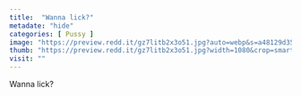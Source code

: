```yaml
---
title:  "Wanna lick?"
metadate: "hide"
categories: [ Pussy ]
image: "https://preview.redd.it/gz7litb2x3o51.jpg?auto=webp&s=a48129d352bfef24d9e320a26d278575081b738c"
thumb: "https://preview.redd.it/gz7litb2x3o51.jpg?width=1080&crop=smart&auto=webp&s=f55f5d0b0c70e8f582a6ec4d33bdb6fdf6b30631"
visit: ""
---
```

Wanna lick?
